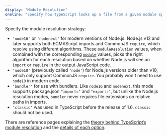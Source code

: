 ```yaml
---
display: "Module Resolution"
oneline: "Specify how TypeScript looks up a file from a given module specifier."
---
```


Specify the module resolution strategy:

- `'node16'` or `'nodenext'` for modern versions of Node.js. Node.js v12 and later supports both ECMAScript imports and CommonJS `require`, which resolve using different algorithms. These `moduleResolution` values, when combined with the corresponding [`module`](#module) values, picks the right algorithm for each resolution based on whether Node.js will see an `import` or `require` in the output JavaScript code.
- `'node10'` (previously called `'node'`) for Node.js versions older than v10, which only support CommonJS `require`. You probably won't need to use `node10` in modern code.
- `'bundler'` for use with bundlers. Like `node16` and `nodenext`, this mode supports package.json `"imports"` and `"exports"`, but unlike the Node.js resolution modes, `bundler` never requires file extensions on relative paths in imports.
- `'classic'` was used in TypeScript before the release of 1.6. `classic` should not be used.

There are reference pages explaining the [theory behind TypeScript’s module resolution](https://www.typescriptlang.org/docs/handbook/modules/theory.html#module-resolution) and the [details of each option](/docs/handbook/modules/reference.html#the-moduleresolution-compiler-option).
